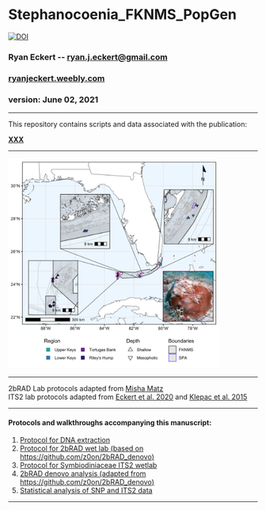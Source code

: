 # Stephanocoenia_FKNMS_PopGen

[![DOI](https://zenodo.org/badge/DOI/10.5281/zenodo.XXXXXX.svg)](https://doi.org/)

### Ryan Eckert -- <ryan.j.eckert@gmail.com>
### [ryanjeckert.weebly.com](https://ryanjeckert.weebly.com)
### version: June 02, 2021

------------------------------------------------------------------------
This repository contains scripts and data associated with the
publication: 

**[XXX](https://)**

------------------------------------------------------------------------

<img src="figures/map.png" width="425"/>

------------------------------------------------------------------------

2bRAD Lab protocols adapted from [Misha Matz](https://docs.google.com/document/d/1am7L_Pa5JQ4sSx0eT5j4vdNPy5FUAtMZRsJZ0Ar5g9U/edit?usp=sharing)  
ITS2 lab protocols adapted from [Eckert et al. 2020](https://doi.org/10.3389/fmicb.2020.00518) and [Klepac et al. 2015](https://doi.org/10.3354/meps11369)

------------------------------------------------------------------------

#### Protocols and walkthroughs accompanying this manuscript:

1.  [Protocol for DNA extraction]()
2.  [Protocol for 2bRAD wet lab (based on https://github.com/z0on/2bRAD_denovo)]()
3.  [Protocol for Symbiodiniaceae ITS2 wetlab]()
4.  [2bRAD denovo analysis (adapted from https://github.com/z0on/2bRAD_denovo)]()
5.  [Statistical analysis of SNP and ITS2 data]()

------------------------------------------------------------------------
